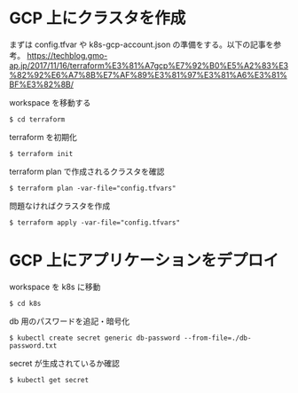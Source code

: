# GCP 上にクラスタを作成

まずは config.tfvar や k8s-gcp-account.json の準備をする。以下の記事を参考。
https://techblog.gmo-ap.jp/2017/11/16/terraform%E3%81%A7gcp%E7%92%B0%E5%A2%83%E3%82%92%E6%A7%8B%E7%AF%89%E3%81%97%E3%81%A6%E3%81%BF%E3%82%8B/

workspace を移動する

```
$ cd terraform
```

terraform を初期化

```
$ terraform init
```

terraform plan で作成されるクラスタを確認

```
$ terraform plan -var-file="config.tfvars"
```

問題なければクラスタを作成

```
$ terraform apply -var-file="config.tfvars"
```

# GCP 上にアプリケーションをデプロイ

workspace を k8s に移動

```
$ cd k8s
```

db 用のパスワードを追記・暗号化

```
$ kubectl create secret generic db-password --from-file=./db-password.txt
```

secret が生成されているか確認

```
$ kubectl get secret
```

